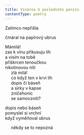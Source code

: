 ```yaml
---
title: Vinárna U posledního penízu
contentType: poetry
---
```


<section>

Zatímco nepřišla

</section>

<section>

čmáral na papírový ubrus

</section>

<section>

Mámilá!  
zas k vínu přikusuju líh  
a visím na tobě  
přiškrcen tenoučkou  
nikotinovou nití  
     zlá milá!  
     co když ten v krvi líh  
     dopis či báseň  
     a sirky v kapse  
     zničehonic  
     se samovznítí?

</section>

<section>

dopis nebo báseň  
pomyslel si vrchní  
když vyměňoval ubrus

</section>

<section>

     někdy se to nepozná

</section>
